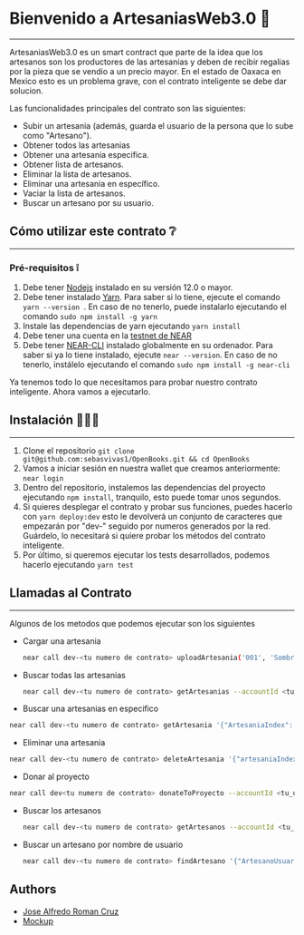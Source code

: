 # Bienvenido a ArtesaniasWeb3.0 📖
---
ArtesaniasWeb3.0 es un smart contract que parte de la idea que los artesanos son
los productores de las artesanias y deben de recibir regalias por la pieza que se vendio
a un precio mayor. En el estado de Oaxaca en Mexico esto es un problema grave, con el contrato inteligente se debe dar solucion.

Las funcionalidades principales del contrato son las siguientes:
* Subir un artesania (además, guarda el usuario de la persona que lo sube como "Artesano").
* Obtener todos las artesanias
* Obtener una artesania especifica.
* Obtener lista de artesanos.
* Eliminar la lista de artesanos.
* Eliminar una artesania en específico.
* Vaciar la lista de artesanos.
* Buscar un artesano por su usuario.

## Cómo utilizar este contrato ❔
---
### Pré-requisitos ❕
1. Debe tener [Nodejs](https://nodejs.org/en/) instalado en su versión 12.0 o mayor.
2. Debe tener instalado [Yarn](https://yarnpkg.com/). Para saber si lo tiene, ejecute el comando ```yarn --version ```. En caso de no tenerlo, puede instalarlo ejecutando el comando ```sudo npm install -g yarn```
3. Instale las dependencias de yarn ejecutando ```yarn install```
4. Debe tener una cuenta en la [testnet de NEAR](https://wallet.testnet.near.org/)
5. Debe tener [NEAR-CLI](https://github.com/near/near-cli) instalado globalmente en su ordenador. Para saber si ya lo tiene instalado, ejecute ```near --version```. En caso de no tenerlo, instálelo ejecutando el comando ```sudo npm install -g near-cli``` 

Ya tenemos todo lo que necesitamos para probar nuestro contrato inteligente. Ahora vamos a ejecutarlo.

## Instalación 📖🐱‍💻
---
1. Clone el repositorio ```git clone git@github.com:sebasvivas1/OpenBooks.git && cd OpenBooks```
2. Vamos a iniciar sesión en nuestra wallet que creamos anteriormente: ```near login```
3. Dentro del repositorio, instalemos las dependencias del proyecto ejecutando ```npm install```, tranquilo, esto puede tomar unos segundos.
4. Si quieres desplegar el contrato y probar sus funciones, puedes hacerlo con ```yarn deploy:dev``` esto le devolverá un conjunto de caracteres que empezarán por "dev-" seguido por numeros generados por la red. Guárdelo, lo necesitará si quiere probar los métodos del contrato inteligente.
5. Por último, si queremos ejecutar los tests desarrollados, podemos hacerlo ejecutando ```yarn test```
   
## Llamadas al Contrato 
---
Algunos de los metodos que podemos ejecutar son los siguientes
- Cargar una artesania
  ```bash
  near call dev-<tu numero de contrato> uploadArtesania('001', 'Sombrero','Sombrero de palma', 'https://www.istockphoto.com/es/foto/sombrero-hecho-de-hojas-de-palma-gm500937574-81078667', 'https://ipfs.io/ipfs/bafybeia5khhhukn672acm6sfredqdereor7n7zsoobvrwcqk7rmn6ihffi', '10000000000000000')' --accountId <tu_user.testnet>
  ```
- Buscar todas las artesanias 
  ```bash
  near call dev-<tu numero de contrato> getArtesanias --accountId <tu_user.testnet>
  ```
- Buscar una artesanias en especifico
```bash
near call dev-<tu numero de contrato> getArtesania '{"ArtesaniaIndex": i32}' --accountId <tu_user.testnet>
  ```
- Eliminar una artesania
```bash
near call dev-<tu numero de contrato> deleteArtesania '{"artesaniaIndex": i32}' --accountId <tu_user.testnet>
  ```
- Donar al proyecto 
```bash
near call dev<tu numero de contrato> donateToProyecto --accountId <tu_user.testnet> --amount i32
  ```
- Buscar los artesanos
  ```bash
  near call dev-<tu numero de contrato> getArtesanos --accountId <tu_user.testnet>
    ```
- Buscar un artesano por nombre de usuario 
  ```bash
  near call dev-<tu numero de contrato> findArtesano '{"ArtesanoUsuario": "usuario.testnet"}' --accountId <tu_user.testnet>
    ```

## Authors
- [Jose Alfredo Roman Cruz](https://github.com/josealfredo79)
- [Mockup](https://www.figma.com/proto/ifJ4898YH5KVwDVdyI006M/ArtesaniasWeb3.0-(Community)?node-id=104%3A21&starting-point-node-id=656%3A108)
